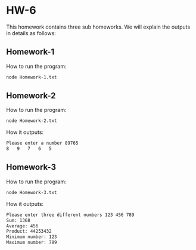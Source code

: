 # HW-6

This homework contains three sub homeworks. We will explain the outputs in details as follows:
## Homework-1
How to run the program: 
```bash
node Homework-1.txt
```

## Homework-2
How to run the program: 
```bash
node Homework-2.txt
```
How it outputs:
```bash
Please enter a number 89765
8   9   7   6   5
```


## Homework-3
How to run the program: 
```bash
node Homework-3.txt
```
How it outputs:
```bash
Please enter three different numbers 123 456 789
Sum: 1368
Average: 456
Product: 44253432
Minimum number: 123
Maximum number: 789
```
